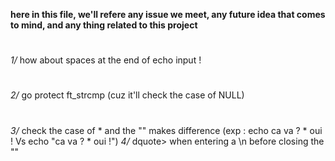**here in this file, we'll refere any issue we meet, any future idea that comes to mind, and any thing related to this project**
#
*1/* how about spaces at the end of echo input !
#
*2/* go protect ft_strcmp (cuz it'll check the case of NULL)
#
*3/* check the case of * and the "" makes difference 
    (exp : echo ca va ? * oui ! Vs  echo "ca va ? * oui !")
*4/* dquote> when entering a \n before closing the ""